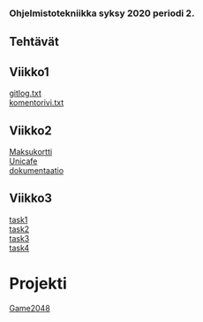 ### Ohjelmistotekniikka syksy 2020 periodi 2.

## Tehtävät

## Viikko1
[gitlog.txt](https://github.com/eherra/ot-harjoitustyo/blob/main/laskarit/viikko1/gitlog.txt)
</br>
[komentorivi.txt](https://github.com/eherra/ot-harjoitustyo/blob/main/laskarit/viikko1/komentorivi.txt)

## Viikko2
[Maksukortti](https://github.com/eherra/ot-harjoitustyo/tree/main/laskarit/viikko2/Maksukortti1)
</br>
[Unicafe](https://github.com/eherra/ot-harjoitustyo/tree/main/laskarit/viikko2/Unicafe)
</br>
[dokumentaatio](https://github.com/eherra/ot-harjoitustyo/tree/main/2048/dokumentaatio)

## Viikko3
[task1](https://github.com/eherra/ot-harjoitustyo/blob/main/laskarit/viikko3/task1.png)
</br>
[task2](https://github.com/eherra/ot-harjoitustyo/blob/main/laskarit/viikko3/task2.png)
</br>
[task3](https://github.com/eherra/ot-harjoitustyo/blob/main/laskarit/viikko3/task3.png)
</br>
[task4](https://github.com/eherra/ot-harjoitustyo/blob/main/laskarit/viikko3/task4ff.png)

# Projekti
[Game2048](https://github.com/eherra/ot-harjoitustyo/tree/main/2048)
